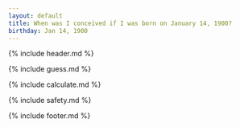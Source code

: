 ```yaml
---
layout: default
title: When was I conceived if I was born on January 14, 1900?
birthday: Jan 14, 1900
---
```


{% include header.md %}

{% include guess.md %}

{% include calculate.md %}

{% include safety.md %}

{% include footer.md %}



